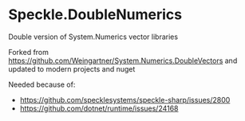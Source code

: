 # Speckle.DoubleNumerics

Double version of System.Numerics vector libraries

Forked from https://github.com/Weingartner/System.Numerics.DoubleVectors and updated to modern projects and nuget

Needed because of:
- https://github.com/specklesystems/speckle-sharp/issues/2800
- https://github.com/dotnet/runtime/issues/24168
